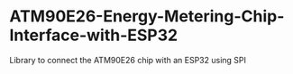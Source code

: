 # ATM90E26-Energy-Metering-Chip-Interface-with-ESP32
Library to connect the ATM90E26 chip with an ESP32 using SPI
